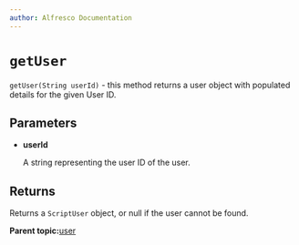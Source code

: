 ```yaml
---
author: Alfresco Documentation
---
```


# `getUser`

`getUser(String userId)` - this method returns a user object with populated details for the given User ID.

## Parameters

-   **userId**

    A string representing the user ID of the user.


## Returns

Returns a `ScriptUser` object, or null if the user cannot be found.

**Parent topic:**[user](../references/APISurf-user.md)

